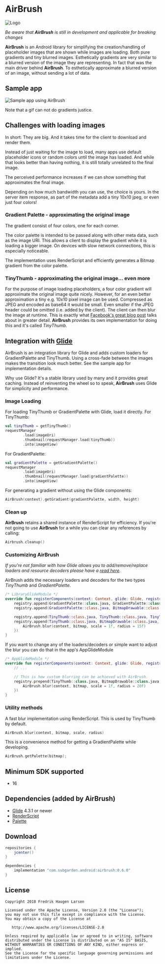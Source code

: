 # AirBrush

![Logo](website/airbrush-logo.png)

_Be aware that **AirBrush** is still in development and applicable for breaking changes_

**AirBrush** is an Android library for simplifying the creation/handling of placeholder images that are shown while images are loading. Both pure gradients and tiny blurred images.
Esthetically gradients are very similar to a blurred version of the image they are representing. In fact that was the main driver behind **AirBrush**.
To esthetically approximate a blurred version of an image, without sending a lot of data.

## Sample app
![Sample app using AirBrush](website/sample-app.gif)

Note that a gif can not do gradients justice.

## Challenges with loading images
In short: They are big. And it takes time for the client to download and render them.

Instead of just waiting for the image to load, many apps use default placeholder icons or random colors until the image has loaded. And while that looks
better than having nothing, it is still totally unrelated to the final image.

The perceived performance increases if we can show something that approximates the final image.

Depending on how much bandwidth you can use, the choice is yours.
In the server item response, as part of the metadata add a tiny 10x10 jpeg, or even just four colors!

### Gradient Palette - approximating the original image
The gradient consist of four colors, one for each corner.

The color palette is intended to be passed along with other meta data, such as the image URI.
This allows a client to display the gradient while it is loading a bigger image.
On devices with slow network connections, this is especially noticeable.

The implementation uses RenderScript and efficiently generates a Bitmap gradient from the color palette.

### TinyThumb - approximating the original image... even more

For the purpose of image loading placeholders, a four color gradient will approximate the original image quite nicely.
However, for an even better approximation a tiny e.g. 10x10 pixel image can be used. Compressed as JPEG and encoded as base64 it would be small.
Even smaller if the JPEG header could be omitted (i.e. added by the client). The client can then blur the image at runtime.
This is exactly what [Facebook's great blog post](https://code.facebook.com/posts/991252547593574/the-technology-behind-preview-photos)
talks about in greater detail. **AirBrush** provides its own implementation for doing this and it's called _TinyThumb_.

## Integration with [Glide]

AirBrush is an integration library for Glide and adds custom loaders for GradientPalette and TinyThumb.
Using a cross-fade between the images makes the transition look much better. See the sample app for implementation details.

Why use Glide? It's a stable library used by many and it provides great caching. Instead of reinventing the wheel so to speak, **AirBrush** uses Glide for simplicity and performance.

### Image Loading

For loading TinyThumb or GradientPalette with Glide, load it directly.
For TinyThumb:

```kotlin
val tinyThumb = getTinyThumb()
requestManager
        .load(imageUri)
        .thumbnail(requestManager.load(tinyThumb))
        .into(imageView)
```

For GradientPalette:
```kotlin
val gradientPalette = getGradientPalette()
requestManager
        .load(imageUri)
        .thumbnail(requestManager.load(gradientPalette))
        .into(imageView)
```

For generating a gradient without using the Glide components:
```kotlin
AirBrush(context).getGradient(gradientPalette, width, height)
```

### Clean up

**AirBrush** retains a shared instance of RenderScript for efficiency. If you're not going to use **AirBrush** for a while you can
clear any references by calling:
```kotlin
Airbrush.cleanup()
```

### Customizing AirBrush

_If you're not familiar with how Glide allows you to add/remove/replace loaders and resource decoders please have a [read here]._

AirBrush adds the necessary loaders and decoders for the two types _TinyThumb_ and _GradientPalette_.

```kotlin
/* LibraryGlideModule */
override fun registerComponents(context: Context, glide: Glide, registry: Registry) {
    registry.append(GradientPalette::class.java, GradientPalette::class.java, PaletteModelLoader.Factory())
    registry.append(GradientPalette::class.java, BitmapDrawable::class.java, GradientPaletteDecoder(context, glide.bitmapPool))

    registry.append(TinyThumb::class.java, TinyThumb::class.java, TinyThumbLoader.Factory())
    registry.append(TinyThumb::class.java, BitmapDrawable::class.java, TinyThumbDecoder(context, glide.bitmapPool) { bitmap ->
        AirBrush.blur(context, bitmap, scale = 1f, radius = 15f)
    })
}
```

If you want to change any of the loaders/decoders or simple want to adjust the blur you can do that in the app's AppGlideModule

```kotlin
/* AppGlideModule */
override fun registerComponents(context: Context, glide: Glide, registry: Registry) {
    // ...

    // This is how custom blurring can be achieved with AirBrush.
    registry.prepend(TinyThumb::class.java, BitmapDrawable::class.java,  TinyThumbDecoder(context, glide.bitmapPool) { bitmap ->
        AirBrush.blur(context, bitmap, scale = 1f, radius = 20f)
    })
}
```


### Utility methods

A fast blur implementation using RenderScript. This is used by TinyThumb by default.
```kotlin
AirBrush.blur(context, bitmap, scale, radius)
```

This is a convenience method for getting a GradientPalette while developing.
```kotlin
AirBrush.getPalette(bitmap);
```


Minimum SDK supported
---------------------
- 16


Dependencies (added by AirBrush)
--------------------------------
- [Glide] 4.3.1 or newer
- [RenderScript]
- [Palette]

Download
--------


```groovy
repositories {
    jcenter()
}

dependencies {
    implementation "com.subgarden.android:airbrush:0.6.0"
}
```

License
-------

    Copyright 2018 Fredrik Haugen Larsen

    Licensed under the Apache License, Version 2.0 (the "License");
    you may not use this file except in compliance with the License.
    You may obtain a copy of the License at

       http://www.apache.org/licenses/LICENSE-2.0

    Unless required by applicable law or agreed to in writing, software
    distributed under the License is distributed on an "AS IS" BASIS,
    WITHOUT WARRANTIES OR CONDITIONS OF ANY KIND, either express or implied.
    See the License for the specific language governing permissions and
    limitations under the License.

[Glide]: https://github.com/bumptech/glide
[RenderScript]: https://developer.android.com/guide/topics/renderscript/compute
[Palette]: https://developer.android.com/reference/android/support/v7/graphics/Palette
[read here]: https://bumptech.github.io/glide/tut/custom-modelloader.html